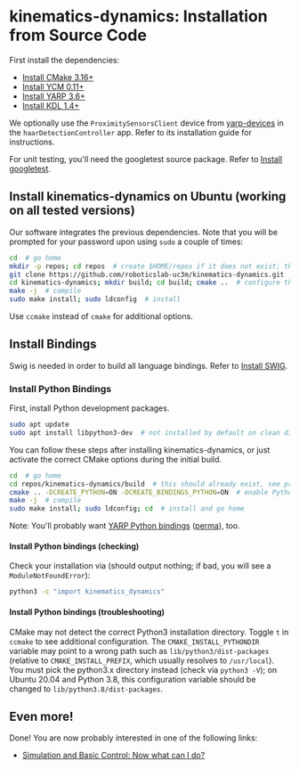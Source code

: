 # kinematics-dynamics: Installation from Source Code

First install the dependencies:

- [Install CMake 3.16+](https://github.com/roboticslab-uc3m/installation-guides/blob/master/install-cmake.md/)
- [Install YCM 0.11+](https://github.com/roboticslab-uc3m/installation-guides/blob/master/install-ycm.md/)
- [Install YARP 3.6+](https://github.com/roboticslab-uc3m/installation-guides/blob/master/install-yarp.md/)
- [Install KDL 1.4+](https://github.com/roboticslab-uc3m/installation-guides/blob/master/install-kdl.md/)

We optionally use the `ProximitySensorsClient` device from [yarp-devices](https://github.com/roboticslab-uc3m/yarp-devices) in the `haarDetectionController` app. Refer to its installation guide for instructions.

For unit testing, you'll need the googletest source package. Refer to [Install googletest](https://github.com/roboticslab-uc3m/installation-guides/blob/master/install-googletest.md/).

## Install kinematics-dynamics on Ubuntu (working on all tested versions)

Our software integrates the previous dependencies. Note that you will be prompted for your password upon using `sudo` a couple of times:

```bash
cd  # go home
mkdir -p repos; cd repos  # create $HOME/repos if it does not exist; then, enter it
git clone https://github.com/roboticslab-uc3m/kinematics-dynamics.git  # download kinematics-dynamics sources from GitHub
cd kinematics-dynamics; mkdir build; cd build; cmake ..  # configure the project
make -j  # compile
sudo make install; sudo ldconfig  # install
```

Use `ccmake` instead of `cmake` for additional options.

## Install Bindings

Swig is needed in order to build all language bindings. Refer to [Install SWIG](https://github.com/roboticslab-uc3m/installation-guides/blob/master/install-swig.md/).

### Install Python Bindings

First, install Python development packages.

```bash
sudo apt update
sudo apt install libpython3-dev  # not installed by default on clean distros
```

You can follow these steps after installing kinematics-dynamics, or just activate the correct CMake options during the initial build.

```bash
cd  # go home
cd repos/kinematics-dynamics/build  # this should already exist, see previous section
cmake .. -DCREATE_PYTHON=ON -DCREATE_BINDINGS_PYTHON=ON  # enable Python bindings
make -j  # compile
sudo make install; sudo ldconfig; cd  # install and go home
```

Note: You'll probably want [YARP Python bindings](https://github.com/roboticslab-uc3m/installation-guides/blob/master/install-yarp.md/#install-python-bindings) ([perma](https://github.com/roboticslab-uc3m/installation-guides/blob/33c93b68ab34a63157b1dc940dfb154a8504fff8/install-yarp.md#install-python-bindings)), too.

#### Install Python bindings (checking)

Check your installation via (should output nothing; if bad, you will see a `ModuleNotFoundError`):

```bash
python3 -c "import kinematics_dynamics"
```

#### Install Python bindings (troubleshooting)

CMake may not detect the correct Python3 installation directory. Toggle `t` in `ccmake` to see additional configuration. The `CMAKE_INSTALL_PYTHONDIR` variable may point to a wrong path such as `lib/python3/dist-packages` (relative to `CMAKE_INSTALL_PREFIX`, which usually resolves to `/usr/local`). You must pick the python3.x directory instead (check via `python3 -V`); on Ubuntu 20.04 and Python 3.8, this configuration variable should be changed to `lib/python3.8/dist-packages`.

## Even more!

Done! You are now probably interested in one of the following links:
- [Simulation and Basic Control: Now what can I do?]( teo-post-install.md )
